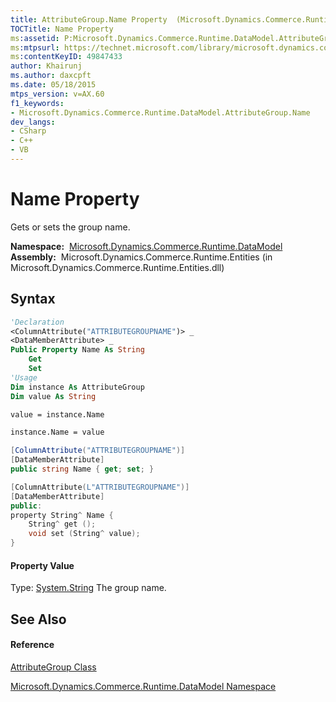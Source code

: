 ```yaml
---
title: AttributeGroup.Name Property  (Microsoft.Dynamics.Commerce.Runtime.DataModel)
TOCTitle: Name Property
ms:assetid: P:Microsoft.Dynamics.Commerce.Runtime.DataModel.AttributeGroup.Name
ms:mtpsurl: https://technet.microsoft.com/library/microsoft.dynamics.commerce.runtime.datamodel.attributegroup.name(v=AX.60)
ms:contentKeyID: 49847433
author: Khairunj
ms.author: daxcpft
ms.date: 05/18/2015
mtps_version: v=AX.60
f1_keywords:
- Microsoft.Dynamics.Commerce.Runtime.DataModel.AttributeGroup.Name
dev_langs:
- CSharp
- C++
- VB
---
```


# Name Property

Gets or sets the group name.

**Namespace:**  [Microsoft.Dynamics.Commerce.Runtime.DataModel](microsoft-dynamics-commerce-runtime-datamodel-namespace.md)  
**Assembly:**  Microsoft.Dynamics.Commerce.Runtime.Entities (in Microsoft.Dynamics.Commerce.Runtime.Entities.dll)

## Syntax

``` vb
'Declaration
<ColumnAttribute("ATTRIBUTEGROUPNAME")> _
<DataMemberAttribute> _
Public Property Name As String
    Get
    Set
'Usage
Dim instance As AttributeGroup
Dim value As String

value = instance.Name

instance.Name = value
```

``` csharp
[ColumnAttribute("ATTRIBUTEGROUPNAME")]
[DataMemberAttribute]
public string Name { get; set; }
```

``` c++
[ColumnAttribute(L"ATTRIBUTEGROUPNAME")]
[DataMemberAttribute]
public:
property String^ Name {
    String^ get ();
    void set (String^ value);
}
```

#### Property Value

Type: [System.String](https://technet.microsoft.com/library/s1wwdcbf\(v=ax.60\))  
The group name.  

## See Also

#### Reference

[AttributeGroup Class](attributegroup-class-microsoft-dynamics-commerce-runtime-datamodel.md)

[Microsoft.Dynamics.Commerce.Runtime.DataModel Namespace](microsoft-dynamics-commerce-runtime-datamodel-namespace.md)


